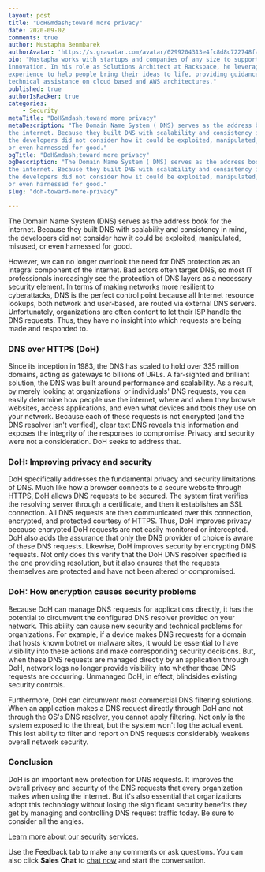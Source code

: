 ```yaml
---
layout: post
title: "DoH&mdash;toward more privacy"
date: 2020-09-02
comments: true
author: Mustapha Benmbarek
authorAvatar: 'https://s.gravatar.com/avatar/0299204313e4fc8d8c722748fa21a6b2?s=80'
bio: "Mustapha works with startups and companies of any size to support their
innovation. In his role as Solutions Architect at Rackspace, he leverages his
experience to help people bring their ideas to life, providing guidance and
technical assistance on cloud based and AWS architectures."
published: true
authorIsRacker: true
categories:
    - Security
metaTitle: "DoH&mdash;toward more privacy"
metaDescription: "The Domain Name System ( DNS) serves as the address book for
the internet. Because they built DNS with scalability and consistency in mind,
the developers did not consider how it could be exploited, manipulated, misused,
or even harnessed for good."
ogTitle: "DoH&mdash;toward more privacy"
ogDescription: "The Domain Name System ( DNS) serves as the address book for
the internet. Because they built DNS with scalability and consistency in mind,
the developers did not consider how it could be exploited, manipulated, misused,
or even harnessed for good."
slug: "doh-toward-more-privacy"

---
```


The Domain Name System (DNS) serves as the address book for the internet.
Because they built DNS with scalability and consistency in mind, the developers
did not consider how it could be exploited, manipulated, misused, or even
harnessed for good.

<!--more-->

However, we can no longer overlook the need for DNS protection as an integral
component of the internet. Bad actors often target DNS, so most IT professionals
increasingly see the protection of DNS layers as a necessary security element.
In terms of making networks more resilient to cyberattacks, DNS is the perfect
control point because all Internet resource lookups, both network and user-based,
are routed via external DNS servers. Unfortunately, organizations are often
content to let their ISP handle the DNS requests. Thus, they have no insight
into which requests are being made and responded to.

### DNS over HTTPS (DoH)

Since its inception in 1983, the DNS has scaled to hold over 335 million domains,
acting as gateways to billions of URLs. A far-sighted and brilliant solution,
the DNS was built around performance and scalability. As a result, by merely
looking at organizations' or individuals' DNS requests, you can easily determine
how people use the internet, where and when they browse websites, access
applications, and even what devices and tools they use on your network. Because
each of these requests is not encrypted (and the DNS resolver isn't verified),
clear text DNS reveals this information and exposes the integrity of the responses
to compromise. Privacy and security were not a consideration. DoH seeks to address
that.

### DoH: Improving privacy and security

DoH specifically addresses the fundamental privacy and security limitations
of DNS. Much like how a browser connects to a secure website through HTTPS,
DoH allows DNS requests to be secured. The system first verifies the resolving
server through a certificate, and then it establishes an SSL connection.
All DNS requests are then communicated over this connection, encrypted, and
protected courtesy of HTTPS. Thus, DoH improves privacy because encrypted DoH
requests are not easily monitored or intercepted. DoH also adds the assurance
that only the DNS provider of choice is aware of these DNS requests. Likewise,
DoH improves security by encrypting DNS requests. Not only does this verify that
the DoH DNS resolver specified is the one providing resolution, but it also
ensures that the requests themselves are protected and have not been altered or
compromised.

### DoH: How encryption causes security problems

Because DoH can manage DNS requests for applications directly, it has the
potential to circumvent the configured DNS resolver provided on your network.
This ability can cause new security and technical problems for organizations.
For example, if a device makes DNS requests for a domain that hosts known botnet
or malware sites, it would be essential to have visibility into these actions
and make corresponding security decisions. But, when these DNS requests are
managed directly by an application through DoH, network logs no longer provide
visibility into whether those DNS requests are occurring. Unmanaged DoH, in
effect, blindsides existing security controls.

Furthermore, DoH can circumvent most commercial DNS filtering solutions. When
an application makes a DNS request directly through DoH and not through the OS's
DNS resolver, you cannot apply filtering. Not only is the system exposed to the
threat, but the system won't log the actual event. This lost ability to filter
and report on DNS requests considerably weakens overall network security.

### Conclusion

DoH is an important new protection for DNS requests. It improves the overall
privacy and security of the DNS requests that every organization makes when using
the internet. But it's also essential that organizations adopt this technology
without losing the significant security benefits they get by managing and
controlling DNS request traffic today. Be sure to consider all the angles.

<a class="cta red" id="cta" href="https://www.rackspace.com/security">Learn more about our security services.</a>

Use the Feedback tab to make any comments or ask questions. You can also click
**Sales Chat** to [chat now](https://www.rackspace.com/) and start the conversation.
